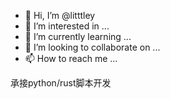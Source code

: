 - 👋 Hi, I’m @litttley
- 👀 I’m interested in ...
- 🌱 I’m currently learning ...
- 💞️ I’m looking to collaborate on ...
- 📫 How to reach me ...

<!---
litttley/litttley is a ✨ special ✨ repository because its `README.md` (this file) appears on your GitHub profile.
You can click the Preview link to take a look at your changes.
--->
承接python/rust脚本开发
